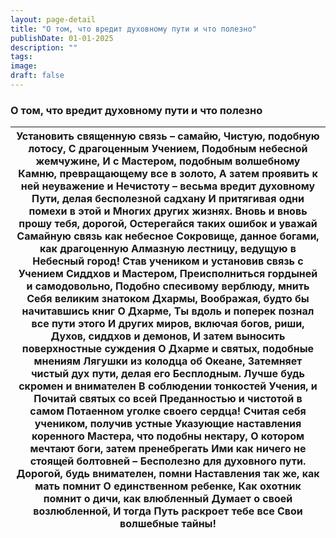 ```yaml
---
layout: page-detail
title: "О том, что вредит духовному пути и что полезно"
publishDate: 01-01-2025
description: ""
tags:
image:
draft: false
---
```


### О том, что вредит духовному пути и что полезно

| Установить священную связь – самайю,  Чистую, подобную лотосу,  С драгоценным Учением,  Подобным небесной жемчужине,  И с Мастером, подобным волшебному  Камню, превращающему все в золото,  А затем проявить к ней неуважение и  Нечистоту – весьма вредит духовному  Пути, делая бесполезной садхану  И притягивая одни помехи в этой и  Многих других жизнях.  Вновь и вновь прошу тебя, дорогой,  Остерегайся таких ошибок и уважай  Самайную связь как небесное  Сокровище, данное богами, как драгоценную  Алмазную лестницу,  ведущую в  Небесный город!  Став учеником и установив связь с Учением  Сиддхов и Мастером,  Преисполниться гордыней и самодовольно,  Подобно спесивому верблюду, мнить  Себя великим знатоком Дхармы,  Воображая, будто бы начитавшись книг  О Дхарме,  Ты вдоль и поперек познал все пути этого  И других миров, включая богов, риши,  Духов, сиддхов и демонов,  И затем выносить поверхностные суждения О Дхарме и святых, подобные мнениям  Лягушки из колодца об Океане,  Затемняет чистый дух пути, делая его  Бесплодным.  Лучше будь скромен и внимателен  В соблюдении тонкостей Учения, и  Почитай святых со всей  Преданностью и чистотой в самом  Потаенном уголке своего сердца!  Считая себя учеником, получив устные  Указующие наставления коренного  Мастера, что подобны нектару,  О котором мечтают боги, затем пренебрегать  Ими как ничего не стоящей болтовней –  Бесполезно для духовного пути.  Дорогой, будь внимателен, помни  Наставления так же, как мать помнит  О единственном ребенке,  Как охотник помнит о дичи, как влюбленный  Думает о своей возлюбленной,  И тогда Путь раскроет тебе все  Свои волшебные тайны! |
| ------------------------------------------------------------------------------------------------------------------------------------------------------------------------------------------------------------------------------------------------------------------------------------------------------------------------------------------------------------------------------------------------------------------------------------------------------------------------------------------------------------------------------------------------------------------------------------------------------------------------------------------------------------------------------------------------------------------------------------------------------------------------------------------------------------------------------------------------------------------------------------------------------------------------------------------------------------------------------------------------------------------------------------------------------------------------------------------------------------------------------------------------------------------------------------------------------------------------------------------------------------------------------------------------------------------------------------------------------------------------------------------------------------------------------------------------------------------------------------------------------------------------------------------------------------------------------------------------------------------------------------------------------------------------------------------ |
  
  
